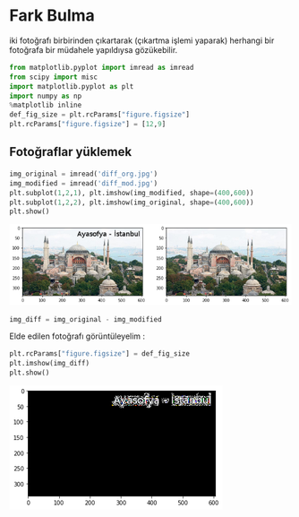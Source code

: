 
# Fark Bulma
iki fotoğrafı birbirinden çıkartarak (çıkartma işlemi yaparak) herhangi bir fotoğrafa bir müdahele yapıldıysa gözükebilir.


```python
from matplotlib.pyplot import imread as imread
from scipy import misc
import matplotlib.pyplot as plt
import numpy as np
%matplotlib inline
def_fig_size = plt.rcParams["figure.figsize"]
plt.rcParams["figure.figsize"] = [12,9]

```

## Fotoğraflar yüklemek


```python
img_original = imread('diff_org.jpg')
img_modified = imread('diff_mod.jpg')
plt.subplot(1,2,1), plt.imshow(img_modified, shape=(400,600))
plt.subplot(1,2,2), plt.imshow(img_original, shape=(400,600))
plt.show()
```


![png](Images/img_11_1.png?raw=true)



```python
img_diff = img_original - img_modified
```

Elde edilen fotoğrafı görüntüleyelim :


```python
plt.rcParams["figure.figsize"] = def_fig_size
plt.imshow(img_diff)
plt.show()

```


![png](Images/img_11_2.png?raw=true)
